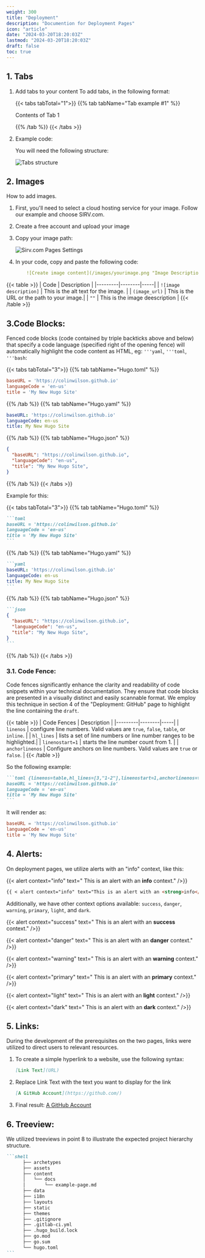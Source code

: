 ```yaml
---
weight: 300
title: "Deployment"
description: "Documention for Deployment Pages"
icon: "article"
date: "2024-03-20T18:20:03Z"
lastmod: "2024-03-20T18:20:03Z"
draft: false
toc: true
---
```




## 1. Tabs





1. Add tabs to your content
    To add tabs, in the following format:


    {{< tabs tabTotal="1">}}
    {{% tab tabName="Tab example #1" %}}

    Contents of Tab 1

    {{% /tab %}}
    {{< /tabs >}}




2. Example code:


     You will need the following structure:



    ![Tabs structure](https://joaoaag.sirv.com/Images/lotus_tabs.png)




## 2. Images

How to add images.

1. First, you'll need to select a cloud hosting service for your image. Follow our example and choose SIRV.com.

2. Create a free account and upload your image

3. Copy your image path:

    ![Sirv.com Pages Settings](https://joaoaag.sirv.com/Images/lotus_sirv.png)

4. In your code, copy and paste the following code:

    ```yaml
        ![Create image content](/images/yourimage.png "Image Description")
    ```


{{< table >}}
| Code | Description |
|---------|--------|-----|
| `![image description]` | This is the alt text for the image. | 
| `(image_url)` | This is the URL or the path to your image.|
| `""` | This is the image deescription |
{{< /table >}}


## 3.Code Blocks:

Fenced code blocks (code contained by triple backticks above and below) that specify a code language (specified right of the opening fence) will automatically highlight the code content as HTML, eg: `'''yaml`, `'''toml`, `'''bash`:


{{< tabs tabTotal="3">}}
{{% tab tabName="Hugo.toml" %}}

```toml
baseURL = 'https://colinwilson.github.io'
languageCode = 'en-us'
title = 'My New Hugo Site'
```
{{% /tab %}}
{{% tab tabName="Hugo.yaml" %}}

```yaml
baseURL: 'https://colinwilson.github.io'
languageCode: en-us
title: My New Hugo Site
```
{{% /tab %}}
{{% tab tabName="Hugo.json" %}}

```json
{
  "baseURL": "https://colinwilson.github.io",
  "languageCode": "en-us",
  "title": "My New Hugo Site",
}
```
{{% /tab %}}
{{< /tabs >}}






Example for this:


{{< tabs tabTotal="3">}}
{{% tab tabName="Hugo.toml" %}}
````markdown
```toml
baseURL = 'https://colinwilson.github.io'
languageCode = 'en-us'
title = 'My New Hugo Site'
```
````

{{% /tab %}}
{{% tab tabName="Hugo.yaml" %}}

````markdown
```yaml
baseURL: 'https://colinwilson.github.io'
languageCode: en-us
title: My New Hugo Site
```
````

{{% /tab %}}
{{% tab tabName="Hugo.json" %}}

````markdown
```json
{
  "baseURL": "https://colinwilson.github.io",
  "languageCode": "en-us",
  "title": "My New Hugo Site",
}
```
````
{{% /tab %}}
{{< /tabs >}}




### 3.1. Code Fence:

Code fences significantly enhance the clarity and readability of code snippets within your technical documentation. They ensure that code blocks are presented in a visually distinct and easily scannable format.
We employ this technique in section 4 of the "Deployment: GitHub" page to highlight the line containing the `draft`.


{{< table >}}
| Code Fences | Description |
|---------|--------|-----|
| `linenos` | configure line numbers. Valid values are `true`, `false`, `table`, or `inline`. | 
| `hl_lines` | lists a set of line numbers or line number ranges to be highlighted.|
| `linenostart=1` | starts the line number count from 1. |
| `anchorlinenos` | Configure anchors on line numbers. Valid values are `true` or `false`. |
{{< /table >}}

So the following example:

````markdown {hl_lines=[1]}
```toml {linenos=table,hl_lines=[3,"1-2"],linenostart=1,anchorlinenos=true}
baseURL = 'https://colinwilson.github.io'
languageCode = 'en-us'
title = 'My New Hugo Site'
```
````

It will render as: 

```toml {linenos=table,hl_lines=[3,"1-2"],linenostart=1,anchorlinenos=true}
baseURL = 'https://colinwilson.github.io'
languageCode = 'en-us'
title = 'My New Hugo Site'
```





## 4. Alerts:

On deployment pages, we utilize alerts with an "info" context, like this:

{{< alert context="info" text=" This is an alert with an <strong>info</strong> context." />}}


````markdown
{{ < alert context="info" text="This is an alert with an <strong>info</strong> context. It consists of the info theme colour and icon." />}}
````




Additionally, we have other context options available: `success`, `danger`, `warning`, `primary`, `light`, and `dark`.




{{< alert context="success" text=" This is an alert with an <strong>success</strong> context." />}}


{{< alert context="danger" text=" This is an alert with an <strong>danger</strong> context." />}}



{{< alert context="warning" text=" This is an alert with an <strong>warning</strong> context." />}}



{{< alert context="primary" text=" This is an alert with an <strong>primary</strong> context." />}}



{{< alert context="light" text=" This is an alert with an <strong>light</strong> context." />}}



{{< alert context="dark" text=" This is an alert with an <strong>dark</strong> context." />}}

## 5. Links:

During the development of the prerequisites on the two pages, links were utilized to direct users to relevant resources.

1. To create a simple hyperlink to a website, use the following syntax:
    ```markdown
    [Link Text](URL)
    ```
2. Replace Link Text with the text you want to display for the link
    ```markdown
    [A GitHub Account](https://github.com/)
    ```
3. Final result:     [A GitHub Account](https://github.com/)




## 6. Treeview:


We utilized treeviews in point 8 to illustrate the expected project hierarchy structure.

````markdown
```shell
      ├── archetypes
      ├── assets
      ├── content
      │   └── docs
      │       └── example-page.md
      ├── data
      ├── i18n
      ├── layouts
      ├── static
      ├── themes
      ├── .gitignore
      ├── .gitlab-ci.yml
      ├── .hugo_build.lock
      ├── go.mod
      ├── go.sum
      └── hugo.toml
```
````
